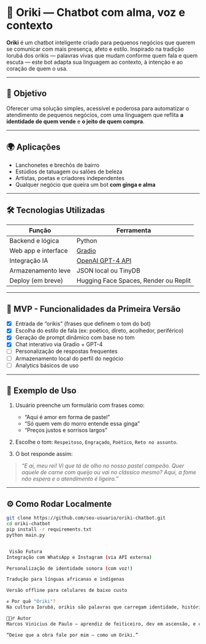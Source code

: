 # 🧠 Oriki — Chatbot com alma, voz e contexto

**Oriki** é um chatbot inteligente criado para pequenos negócios que querem se comunicar com mais presença, afeto e estilo. Inspirado na tradição Iorubá dos orikis — palavras vivas que mudam conforme quem fala e quem escuta — este bot adapta sua linguagem ao contexto, à intenção e ao coração de quem o usa.

---

## 🎯 Objetivo

Oferecer uma solução simples, acessível e poderosa para automatizar o atendimento de pequenos negócios, com uma linguagem que reflita **a identidade de quem vende** e **o jeito de quem compra**.

---

## 🌍 Aplicações

- Lanchonetes e brechós de bairro  
- Estúdios de tatuagem ou salões de beleza  
- Artistas, poetas e criadores independentes  
- Qualquer negócio que queira um bot **com ginga e alma**

---

## 🛠️ Tecnologias Utilizadas

| Função | Ferramenta |
|--------|------------|
| Backend e lógica | Python |
| Web app e interface | [Gradio](https://gradio.app) |
| Integração IA | [OpenAI GPT-4 API](https://platform.openai.com/docs/) |
| Armazenamento leve | JSON local ou TinyDB |
| Deploy (em breve) | Hugging Face Spaces, Render ou Replit |

---

## 🔰 MVP - Funcionalidades da Primeira Versão

- [x] Entrada de “orikis” (frases que definem o tom do bot)
- [x] Escolha do estilo de fala (ex: poético, direto, acolhedor, periférico)
- [x] Geração de prompt dinâmico com base no tom
- [x] Chat interativo via Gradio + GPT-4
- [ ] Personalização de respostas frequentes
- [ ] Armazenamento local do perfil do negócio
- [ ] Analytics básicos de uso

---

## 🧪 Exemplo de Uso

1. Usuário preenche um formulário com frases como:
   - “Aqui é amor em forma de pastel”
   - “Só quem vem do morro entende essa ginga”
   - “Preços justos e sorrisos largos”

2. Escolhe o tom: `Respeitoso`, `Engraçado`, `Poético`, `Reto no assunto`.

3. O bot responde assim:

> _“E aí, meu rei! Vi que tá de olho no nosso pastel campeão. Quer aquele de carne com queijo ou vai no clássico mesmo? Aqui, a fome não espera e o atendimento é ligeiro.”_

---

## ⚙️ Como Rodar Localmente

```bash
git clone https://github.com/seu-usuario/oriki-chatbot.git
cd oriki-chatbot
pip install -r requirements.txt
python main.py


 Visão Futura
Integração com WhatsApp e Instagram (via API externa)

Personalização de identidade sonora (com voz!)

Tradução para línguas africanas e indígenas

Versão offline para celulares de baixo custo

✊ Por quê "Oriki"?
Na cultura Iorubá, orikis são palavras que carregam identidade, história e espiritualidade. Ao criar esse bot, queremos que a tecnologia também carregue alma — que ela fale como você fala, e escute como você sente.

🧙🏾‍♂️ Autor
Marcos Vinicius de Paulo — aprendiz de feiticeiro, dev em ascensão, e criador de histórias que funcionam.

“Deixe que a obra fale por mim — como um Oriki.”
